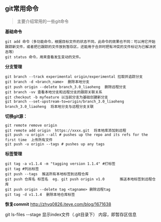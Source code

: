 git常用命令
---
>主要介绍常用的一些git命令

**基础命令**

```
git add 命令（多功能命令，根据目标文件的状态不同，此命令的效果也不同：可以用它开始跟踪新文件，或者把已跟踪的文件放到暂存区，还能用于合并时把有冲突的文件标记为已解决状态等）  
git status 命令，用来查看发生变动的文件。
```

**分支管理**
```
git branch --track experimental origin/experimental 拉取并追踪分支  
git branch -d <branch_name>  删除本地分支  
git push origin --delete branch_3.0_liaoheng  删除远程分支
git branch -vv 查看本地分支和远程分支的跟踪关联关系 
git checkout -b myfeature 以当前分支为基础创建新分支
git branch --set-upstream-to=origin/branch_3.0_liaoheng branch_3.0_liaoheng  将本地分支与远程分支关联
```

**切换git源：**
```
git remote remove origin
git remote add origin  https://xxxx.git  将本地库添加到远程
git push -u origin --all # pushes up the repo and its refs for the first time  上传所有文件
git push -u origin --tags # pushes up any tags
```

**标签管理**
```
git tag -a v1.1.4 -m "tagging version 1.1.4" #打标签
git tag #列出标签
git push --tags  推送所有本地标签到远程仓库
git push 仓库名 标签名  eg. git push origin v1.0       推送本地标签到远程仓库
git push origin --delete tag <tagname> 删除远程tag
git tag -d v1.1.4  删除本地仓库标签
```

**恢复commit**
http://zhyq0826.iteye.com/blog/1671638


git ls-files --stage 显示index文件（.git目录下） 内容，即暂存区信息